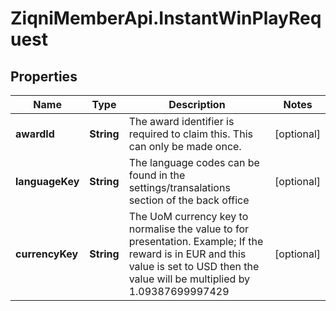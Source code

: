 # ZiqniMemberApi.InstantWinPlayRequest

## Properties

Name | Type | Description | Notes
------------ | ------------- | ------------- | -------------
**awardId** | **String** | The award identifier is required to claim this. This can only be made once. | [optional] 
**languageKey** | **String** | The language codes can be found in the settings/transalations section of the back office | [optional] 
**currencyKey** | **String** | The UoM currency key to normalise the value to for presentation. Example; If the reward is in EUR and this value is set to USD then the value will be multiplied by 1.09387699997429 | [optional] 


